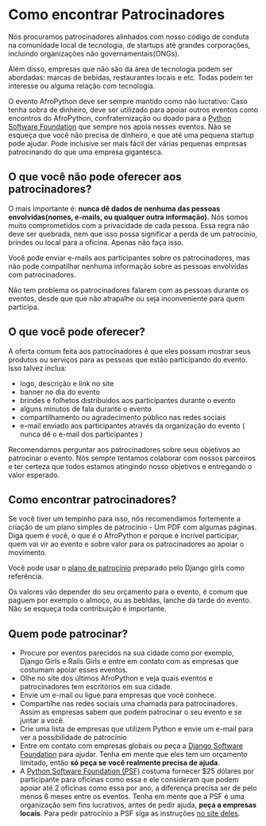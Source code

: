 # Como encontrar Patrocinadores

Nós procuramos patrocinadores alinhados com nosso código de conduta na comunidade local de tecnologia, de startups até grandes corporações, incluindo organizações não governamentais(ONGs).

Além disso, empresas que não são da área de tecnologia podem ser abordadas: marcas de bebidas, restaurantes locais e etc. Todas podem ter interesse ou alguma relação com tecnologia.

O evento AfroPython deve ser sempre mantido como não lucrativo: Caso tenha sobra de dinheiro, deve ser utilizado para apoiar outros eventos como encontros do AfroPython, confraternização ou doado para a [Python Software Foundation](https://www.python.org/psf/) que sempre nos apoia nesses eventos. Não se esqueça que você não precisa de dinheiro, e que até uma pequena startup pode ajudar. Pode inclusive ser mais fácil der várias pequenas empresas patrocinando do que uma empresa gigantesca.

## O que você não pode oferecer aos patrocinadores?

O mais importante é: **nunca dê dados de nenhuma das pessoas envolvidas(nomes, e-mails, ou qualquer outra informação).** Nós somos muito comprometidos com a privacidade de cada pessoa. Essa regra não deve ser quebrada, nem que isso possa significar a perda de um patrocínio, brindes ou local para a oficina. Apenas não faça isso.

Você pode enviar e-mails aos participantes sobre os patrocinadores, mas não pode compatilhar nenhuma informação sobre as pessoas envolvidas com patrocinadores.

Não tem problema os patrocinadores falarem com as pessoas durante os eventos, desde que que não atrapalhe ou seja inconveniente para quem participa.

## O que você pode oferecer?

A oferta comum feita aos patrocinadores é que eles possam mostrar seus produtos ou serviços para as pessoas que estão participando do evento. Isso talvez inclua:

- logo, descrição e link no site
- banner no dia do evento
- brindes e folhetos distribuidos aos participantes durante o evento
- alguns minutos de fala durante o evento
- compartilhamento ou agradecimento público nas redes sociais
- e-mail enviado aos participantes através da organização do evento ( nunca dê o e-mail dos participantes )

Recomendamos perguntar aos patrocinadores sobre seus objetivos ao patrocinar o evento. Nós sempre tentamos colaborar com nossos parceiros e ter certeza que todos estamos atingindo nosso objetivos e entregando o valor esperado.

## Como encontrar patrocinadores?

Se você tiver um tempinho para isso, nós recomendamos fortemente a criação de um plano simples de patrocínio - Um PDF com algumas páginas. Diga quem é você, o que é o AfroPython e porque é incrível participar, quem vai vir ao evento e sobre valor para os patrocinadores ao apoiar o movimento.

Você pode usar o [plano de patrocínio](https://github.com/DjangoGirls/resources/tree/master/For%20Sponsors) preparado pelo Django girls como referência.

Os valores vão depender do seu orçamento para o evento, é comum que paguem por exemplo o almoço, ou as bebidas, lanche da tarde do evento. Não se esqueça toda contribuição é importante.

## Quem pode patrocinar?

- Procure por eventos parecidos na sua cidade como por exemplo, Django Girls e Rails Girls e entre em contato com as empresas que costumam apoiar esses eventos.
- Olhe no site dos últimos AfroPython e veja quais eventos e patrocinadores tem escritórios em sua cidade.
- Envie um e-mail ou ligue para empresas que você conhece.
- Compartilhe nas redes sociais uma chamada para patrocinadores. Assim as empresas sabem que podem patrocinar o seu evento e se juntar a você.
- Crie uma lista de empresas que utilizem Python e envie um e-mail para ver a possibilidade de patrocínio
- Entre em contato com empresas globais ou peça a [Django Software Foundation](https://djangoproject.com/) para ajudar. Tenha em mente que eles tem um orçamento limitado, então **só peça se você realmente precisa de ajuda**.
- A [Python Software Foundation (PSF)](https://www.python.org/psf/) costuma fornecer \$25 dólares por participante para oficinas como essa e ele consideram que podem apoiar até 2 oficinas como essa por ano, a diferença precisa ser de pelo menos 6 meses entre os eventos. Tenha em mente que a PSF é uma organização sem fins lucrativos, antes de pedir ajuda, **peça a empresas locais**. Para pedir patrocínio a PSF siga as instruções [no site deles](https://www.python.org/psf/grants/).
